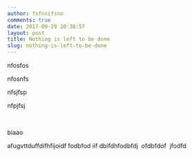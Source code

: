 ```yaml
---
author: fsfnsifsno
comments: true
date: 2017-09-29 20:38:57
layout: post
title: Nothing is left to be done
slug: nothing-is-left-to-be-done
---
```

nfosfos

nfosnfs

nfsjfsp

nfpjfsj

&nbsp;

biaao

afugvttduffdifhfijoidf fodbfod iif dbifdhfodbfdj&nbsp; ofdbfdof&nbsp; jfodfd